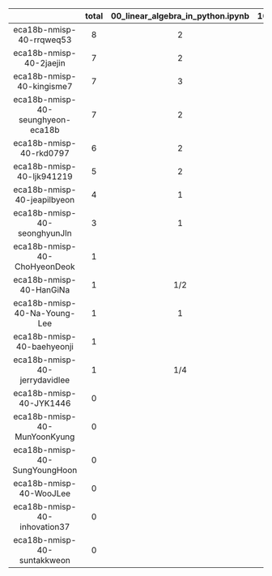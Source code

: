 |    |   total  |  00_linear_algebra_in_python.ipynb  |  10_vector_addition_subtraction.ipynb  |  20_vector_dot_cross_product.ipynb  |  30_3D_line_plane.ipynb  |
|:--:|:----:|:----:|:----:|:----:|:----:|
| eca18b-nmisp-40-rrqweq53 | 8 | 2 | 2 | 4 |   |
| eca18b-nmisp-40-2jaejin | 7 | 2 | 3 | 3/2 | 1/2  |
| eca18b-nmisp-40-kingisme7 | 7 | 3 | 5/2 | 3/2 |   |
| eca18b-nmisp-40-seunghyeon-eca18b | 7 | 2 | 3 | 1 | 1  |
| eca18b-nmisp-40-rkd0797 | 6 | 2 | 1 | 2 | 1  |
| eca18b-nmisp-40-ljk941219 | 5 | 2 | 1 | 1 | 1  |
| eca18b-nmisp-40-jeapilbyeon | 4 | 1 | 1 | 1 | 1  |
| eca18b-nmisp-40-seonghyunJIn | 3 | 1 | 1 | 1 |   |
| eca18b-nmisp-40-ChoHyeonDeok | 1 |  |  | 1 |   |
| eca18b-nmisp-40-HanGiNa | 1 | 1/2 |  | 1/2 |   |
| eca18b-nmisp-40-Na-Young-Lee | 1 | 1 |  |  |   |
| eca18b-nmisp-40-baehyeonji | 1 |  | 1/2 | 1/2 |   |
| eca18b-nmisp-40-jerrydavidlee | 1 | 1/4 | 1/4 | 1/4 | 1/4  |
| eca18b-nmisp-40-JYK1446 | 0 |  |  |  |   |
| eca18b-nmisp-40-MunYoonKyung | 0 |  |  |  |   |
| eca18b-nmisp-40-SungYoungHoon | 0 |  |  |  |   |
| eca18b-nmisp-40-WooJLee | 0 |  |  |  |   |
| eca18b-nmisp-40-inhovation37 | 0 |  |  |  |   |
| eca18b-nmisp-40-suntakkweon | 0 |  |  |  |   |
